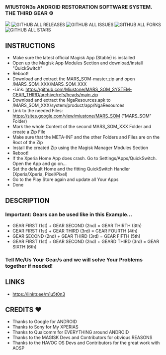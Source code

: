 ### M1U5T0N3s ANDROID RESTORATION SOFTWARE SYSTEM. THE THIRD GEAR ⚙️
<a href="https://hits.seeyoufarm.com"><img src="https://hits.seeyoufarm.com/api/count/incr/badge.svg?url=https%3A%2F%2Fgithub.com%2FMiustone%2FMARS_SOM_SYSTEM-GEAR_THIRD&count_bg=%2392C7FF&title_bg=%23000000&icon=github.svg&icon_color=%23FFFFFF&title=VISITORS%3A&edge_flat=true"/></a>
![GITHUB ALL RELEASES](https://img.shields.io/github/downloads/Miustone/MARS_SOM_SYSTEM-GEAR_THIRD/total?style=flat-square&labelColor=000000) 
![GITHUB ALL ISSUES](https://img.shields.io/github/issues/Miustone/MARS_SOM_SYSTEM-GEAR_THIRD?style=flat-square&labelColor=000000) 
![GITHUB ALL FORKS](https://img.shields.io/github/forks/Miustone/MARS_SOM_SYSTEM-GEAR_THIRD?style=flat-square&labelColor=000000) 
![GITHUB ALL STARS](https://img.shields.io/github/stars/Miustone/MARS_SOM_SYSTEM-GEAR_THIRD?style=flat-square&labelColor=000000)



## INSTRUCTIONS
- Make sure the latest official Magisk App (Stable) is installed
- Open up the Magisk App Modules Section and download/install "QuickSwitch"
- Reboot!
- Download and extract the MARS_SOM-master.zip and open /MARS_SOM_XXX/MARS_SOM_XXX
- -Link: https://github.com/Miustone/MARS_SOM_SYSTEM-GEAR_THIRD/archive/refs/heads/main.zip
- Download and extract the NgaResources.apk to /MARS_SOM_XXX/system/product/app/NgaResources
- Link to the needed Files: https://sites.google.com/view/miustone/MARS_SOM ("MARS_SOM" Folder)
- Mark the whole Content of the second MARS_SOM_XXX Folder and create a Zip File
- Make sure that the META-INF and the other Folders and Files are on the Root of the Zip
- Install the created Zip using the Magisk Manager Modules Section
- Reboot!
- If the Xperia Home App does crash. Go to Settings/Apps/QuickSwitch. Open the App and go on...
- Set the default Home and the fitting QuickSwitch Handler (Xperia/Xperia, Pixel/Pixel)
- Go to the Play Store again and update all Your Apps
- Done



## DESCRIPTION

### Important: Gears can be used like in this Example...
- GEAR FIRST  (1st) + GEAR SECOND (2nd)                     = GEAR THIRTH (3th)
- GEAR FIRST  (1st) + GEAR THIRD  (3rd)                     = GEAR FOURTH (4th)
- GEAR SECOND (2nd) + GEAR THIRD  (3rd)                     = GEAR FIFTH  (5th)
- GEAR FIRST  (1st) + GEAR SECOND (2nd) + GEARD THIRD (3rd) = GEAR SIXTH  (6th)
### Tell Me/Us Your Gear/s and we will solve Your Problems together if needed!



## LINKS
* https://linktr.ee/m1u5t0n3



## CREDITS ❤️
* Thanks to Google for ANDROID
* Thanks to Sony for My XPERIAS
* Thanks to Qualcomm for EVERYTHING around ANDROID
* Thanks to the MAGISK Devs and Contributors for obvious REASONS
* Thanks to the HAVOC OS Devs and Contributors for the great work with AOSP